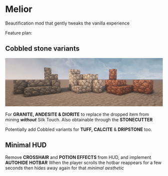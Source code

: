 # Melior
Beautification mod that gently tweaks the vanilla experience

Feature plan:

## Cobbled stone variants

![cobbled_stones](https://github.com/eqqo-official/Melior/blob/20a3fea3f24c84a6f8d0acb7df20168ba7677fd8/Graphics/Cobbled%20Stones.png)

For **GRANITE, ANDESITE & DIORITE** to replace the dropped item from mining ***without*** Silk Touch.
Also obtainable through the **STONECUTTER**

Potentially add Cobbled variants for **TUFF, CALCITE** & **DRIPSTONE** too.

## Minimal HUD

Remove **CROSSHAIR** and **POTION EFFECTS** from HUD, and implement **AUTOHIDE HOTBAR**
When the player scrolls the hotbar reappears for a few seconds then hides away again for that *minimal aesthetic*
